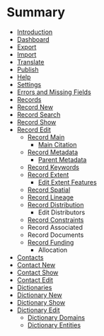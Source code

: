 # Summary

* [Introduction](README.md)
* [Dashboard](dashboard.md)
* [Export](export.md)
* [Import](import.md)
* [Translate](translate.md)
* [Publish](publish.md)
* [Help](help.md)
* [Settings](settings.md)
* [Errors and Missing Fields](errors.md)
* [Records](records.md)
* [Record New](records\record\new.md)
* [Record Search](record-search.md)
* [Record Show](record\show.md)
* [Record Edit](record\edit.md)
  * [Record Main](record/edit/main.md)
    * [Main Citation](record/edit/main/citation.md)
  * [Record Metadata](record\edit\metadata.md)
    * [Parent Metadata](record/edit/metadata/parent-metadata.md)
  * [Record Keywords](record\edit\keywords.md)
  * [Record Extent](record/edit/record-extent.md)
    * [Edit Extent Features](record/edit/record-extent/edit-extent-features.md)
  * [Record Spatial](record\edit\spatial.md)
  * [Record Lineage](record\edit\distribution.md)
  * [Record Distribution](record\edit\quality.md)
    * Edit Distributors
  * [Record Constraints](record/edit/record-constraints.md)
  * Record Associated
  * Record Documents
  * [Record Funding](record/edit/record-funding.md)
    * Allocation
* [Contacts](contacts.md)
* [Contact New](contact\new.md)
* [Contact Show](contact\show.md)
* [Contact Edit](contact\edit.md)
* [Dictionaries](dictionaries.md)
* [Dictionary New](dictionary\new.md)
* [Dictionary Show](dictionary\show.md)
* [Dictionary Edit](dictionary\edit.md)
  * [Dictionary Domains](dictionary\edit\domains.md)
  * [Dictionary Entities](dictionary\edit\entities.md)

